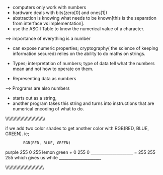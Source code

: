 <!-- EVERYTHING IS A NUMBER -->

- computers only work with numbers
- hardware deals with bits(zero[0] and ones[1])
- abstraction is knowing what needs to be known[this is the separation from interface vs implementation].
- use the ASCII Table to know the numerical value of a character.

==> importance of everything is a number

- can expose numeric properties;
  cryptography( the science of keeping information secured) relies on the ability to do maths on strings.

- Types; interpretation of numbers; type of data tell what the numbers mean and not how to operate on them.

- Representing data as numbers

==> Programs are also numbers

- starts out as a string,
- another program takes this string and turns into instructions that are numerical encoding of what to do.

\\\\\\\\\\\\\\\\\\\\\\\\\\\\\\\\\\\\\\\\\\\\\\\\\\\\\\\\\\

<!-- COLORS ARE NUMBERS -->
if we add two color shades to get another color with RGB(RED, BLUE, GREEN). ie;

            RGB(RED, BLUE, GREEN)
purple          255   0     255
lemon green   +  0   255     0
            _____________________
             =  255  255    255     which gives us white
            _____________________

\\\\\\\\\\\\\\\\\\\\\\\\\\\\\\\\\\\\\\\\\\\\\\\\\\\\\\\\
